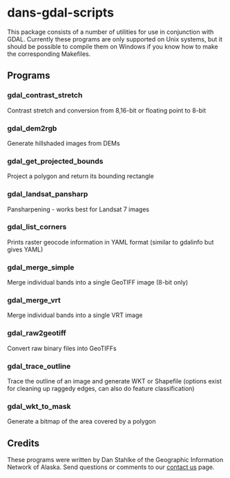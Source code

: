 dans-gdal-scripts
=================

This package consists of a number of utilities for use in conjunction with
GDAL.  Currently these programs are only supported on Unix systems, but it
should be possible to compile them on Windows if you know how to make the
corresponding Makefiles.

## Programs

### gdal_contrast_stretch      
Contrast stretch and conversion from 8,16-bit or floating point to 8-bit

### gdal_dem2rgb               
Generate hillshaded images from DEMs

### gdal_get_projected_bounds  
Project a polygon and return its bounding rectangle

### gdal_landsat_pansharp      
Pansharpening - works best for Landsat 7 images

### gdal_list_corners          
Prints raster geocode information in YAML format (similar to gdalinfo but gives YAML)

### gdal_merge_simple          
Merge individual bands into a single GeoTIFF image (8-bit only)

### gdal_merge_vrt             
Merge individual bands into a single VRT image

### gdal_raw2geotiff           
Convert raw binary files into GeoTIFFs

### gdal_trace_outline         
Trace the outline of an image and generate WKT or Shapefile (options exist for cleaning up raggedy edges, can also do feature classification)

### gdal_wkt_to_mask           
Generate a bitmap of the area covered by a polygon

## Credits

These programs were written by Dan Stahlke of the Geographic Information Network of Alaska.
Send questions or comments to our [contact us](http://www.gina.alaska.edu/information/contact-us) page.
